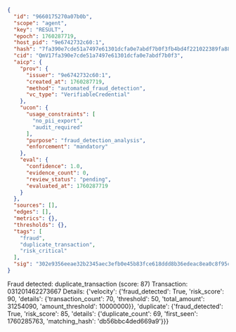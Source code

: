 ```json
{
  "id": "9660175270a07b0b",
  "scope": "agent",
  "key": "RESULT",
  "epoch": 1760287719,
  "host_pid": "9e6742732c60:1",
  "hash": "7fa390e7cde51a7497e61301dcfa0e7abdf7b0f3fb4bd4f221022389fa883224",
  "cid": "QmV17fa390e7cde51a7497e61301dcfa0e7abdf7b0f3",
  "aicp": {
    "prov": {
      "issuer": "9e6742732c60:1",
      "created_at": 1760287719,
      "method": "automated_fraud_detection",
      "vc_type": "VerifiableCredential"
    },
    "ucon": {
      "usage_constraints": [
        "no_pii_export",
        "audit_required"
      ],
      "purpose": "fraud_detection_analysis",
      "enforcement": "mandatory"
    },
    "eval": {
      "confidence": 1.0,
      "evidence_count": 0,
      "review_status": "pending",
      "evaluated_at": 1760287719
    }
  },
  "sources": [],
  "edges": [],
  "metrics": {},
  "thresholds": {},
  "tags": [
    "fraud",
    "duplicate_transaction",
    "risk_critical"
  ],
  "sig": "302e9356eeae32b2345aec3efb0e45b83fce618ddd8b36edeac8ea0c8f95ce9d"
}
```

Fraud detected: duplicate_transaction (score: 87)
Transaction: 031201462273667
Details: {'velocity': {'fraud_detected': True, 'risk_score': 90, 'details': {'transaction_count': 70, 'threshold': 50, 'total_amount': 31254090, 'amount_threshold': 10000000}}, 'duplicate': {'fraud_detected': True, 'risk_score': 85, 'details': {'duplicate_count': 69, 'first_seen': 1760285763, 'matching_hash': 'db56bbc4ded669a9'}}}